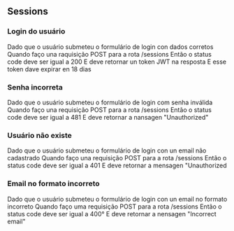 ## Sessions 

### Login do usuário
Dado que o usuário submeteu o formulário de login con dados corretos
Quando faço una raquisição POST para a rota /sessions
Então o status code deve ser igual a 200
E deve retornar un token JWT na resposta
E esse token dave expirar en 18 dias

### Senha incorreta
Dado que o usuário submeteu o formulário de login com senha inválida
Quando faço una requisição POST para a rota /sessions
Então o status code deve ser igual a 481
E deve retornar a nansagen "Unauthorized"

### Usuário não existe
Dado que o usuário submeteu o formulário de login con un email não cadastrado
Quando faço una requisição POST para a rota /sessions
Então o status code deve ser igual a 401
E deve retornar a mensagen "Unauthorized

### Email no formato incorreto
Dado que o usuário submeteu o formulário de login con un email no formato incorreto
Quando faço uma requisição POST para a rota /sessions
Então o status code deve ser igual a 400°
E deve retornar a nensagen "Incorrect email"